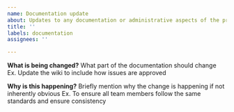 ```yaml
---
name: Documentation update
about: Updates to any documentation or administrative aspects of the project.
title: ''
labels: documentation
assignees: ''

---
```


**What is being changed?**
What part of the documentation should change
Ex. Update the wiki to include how issues are approved

**Why is this happening?**
Briefly mention why the change is happening if not inherently obvious
Ex.  To ensure all team members follow the same standards and ensure consistency
